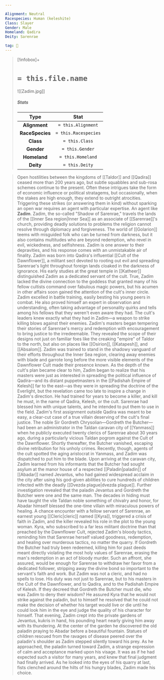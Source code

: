 ```yaml
---

Alignment: Neutral
Racespecies: Human (keleshite)
Class: Slayer
Gender: Male
Homeland: Qadira
Deity: Sarenrae

tag: 👤️
---
```


> [!infobox]+
> #  `= this.file.name`
> ![[Zadim.jpg]]
> ##### Stats
> Type | Stat |
> :---: |:---:|
> **Alignment** | `= this.Alignment` |
> **RaceSpecies** | `= this.Racespecies` |
> **Class** | `= this.Class` |
> **Gender** | `= this.Gender` |
> **Homeland** | `= this.Homeland` |
> **Deity** | `= this.Deity` |



> Open hostilities between the kingdoms of [[Taldor]] and [[Qadira]] ceased more than 200 years ago, but subtle squabbles and sub-rosa schemes continue to the present. Often these intrigues take the form of economic influence or political stratagems, but occasionally, when the stakes are high enough, they extend to outright atrocities. Triggering these strikes (or answering them in kind) without sparking an open war requires an agent with particular expertise. An agent like **Zadim**.
> Zadim, the so-called "Shadow of Sarenrae," travels the lands of the [[Inner Sea region|Inner Sea]] as an associate of [[Sarenrae]]'s church, providing deadly solutions to problems the religion cannot resolve through diplomacy and forgiveness. The world of [[Golarion]] teems with misguided folk who can be turned from darkness, but it also contains multitudes who are beyond redemption, who revel in evil, wickedness, and selfishness. Zadim is one answer to their depravities, and his response comes with an unmistakable air of finality. Zadim was born into Qadira's influential [[Cult of the Dawnflower]], a militant sect devoted to rooting out evil and spreading Sarenrae's light throughout foreign lands cloaked in the darkness of ignorance. His early studies at the great temple in [[Katheer]] distinguished Zadim as a dedicated servant of the cult. True, Zadim lacked the divine connection to the goddess that granted many of his fellow cultists command over fabulous magic powers, but his acumen in other affairs soon gained the attention of the cult's inner circle. Zadim excelled in battle training, easily besting his young peers in combat. He also proved himself an expert in observation and understanding, often taking advantage of personality quirks and tells among his fellows that they weren't even aware they had. The cult's leaders knew exactly what they had in Zadim—a weapon to strike killing blows against their enemies.
> Zadim's masters began tempering their stories of Sarenrae's mercy and redemption with encouragement to bring justice to the irredeemable. They revealed the scope of their designs not just on familiar foes like the creaking "empire" of Taldor to the north, but also on places like [[Osirion]], [[Katapesh]], and [[Absalom]]. Zadim was trained to stand in the shadowy vanguard of their efforts throughout the Inner Sea region, clearing away enemies with blade and garrote long before the more visible elements of the Dawnflower Cult made their presence known.
> As the depth of the cult's plan became clear to him, Zadim began to realize that his masters were just as interested in spreading the political influence of Qadira—and its distant puppetmasters in the [[Padishah Empire of Kelesh]] far to the east—as they were in spreading the doctrine of the Everlight, but the revelation came too late to inspire a change in Zadim's direction. He had trained for years to become a killer, and kill he must, in the name of Qadira, Kelesh, or the cult. Sarenrae had blessed him with unique talents, and he intended to put them to use in the field.
> Zadim's first assignment outside Qadira was meant to be easy, a clear-cut case of a true villain deserving of the cult's final justice. The noble Sir Gordreth Chrysolian—Gordreth the Butcher—had been an administrator in the Taldan caravan city of [[Yanmass]] when he publicly executed twenty clerics of Sarenrae about 30 years ago, during a particularly vicious Taldan pogrom against the Cult of the Dawnflower. Shortly thereafter, the Butcher vanished, escaping divine retribution for his unholy crimes. Recently, though, agents of the cult spotted the aging aristocrat in Yanmass, and Zadim was dispatched to put him to the blade.
> Upon arriving at the caravan city, Zadim learned from his informants that the Butcher had sought asylum at the manor house of a respected [[Paladin|paladin]] of [[Abadar]] named Jevantus, who had gained widespread acclaim in the city after using his god-given abilities to cure hundreds of children infected with the deadly [[Dvezda plague|dvezda plague]]. Further investigation revealed that the paladin Jevantus and Gordreth the Butcher were one and the same man. The decades in hiding must have taught the vile Taldan noble something of chivalry and honor, for Abadar himself blessed the one-time villain with miraculous powers of healing.
> A chance encounter with a fellow servant of Sarenrae, an earnest young [[Cleric|cleric]] named [[Kyra]], triggered a crisis of faith in Zadim, and the killer revealed his role in the plot to the young woman. Kyra, who subscribed to a far less militant doctrine than that preached by the Dawnflower Cult, rejected Zadim's bloody tactics, reminding him that Sarenrae herself valued goodness, redemption, and healing over murderous tactics, no matter the quarry. If Gordreth the Butcher had truly been redeemed, killing him for past deeds meant directly violating the most holy values of Sarenrae, erasing the man's redemption in an act of bloody murder.
> Such an affront, she assured, would be enough for Sarenrae to withdraw her favor from a dedicated follower, stripping away the divine bond so important to the servant's faith and work. But Zadim was not a cleric, and had no spells to lose. His duty was not just to Sarenrae, but to his masters in the Cult of the Dawnflower, and to Qadira, and to the Padishah Empire of Kelesh. If they decreed that Gordreth the Butcher must die, who was Zadim to deny their wisdom? He assured Kyra that he would not strike against the paladin, but to himself he resolved that he could not make the decision of whether his target would live or die until he could look him in the eye and judge the quality of his character for himself.
> That evening, Zadim crept into the private gardens of Jevantus, kukris in hand, his pounding heart nearly giving him away with its thundering. At the center of the garden he discovered the old paladin praying to Abadar before a beautiful fountain. Statues of children rescued from the ravages of disease peered over the paladin's shoulder as Zadim stepped silently toward his prey. As he approached, the paladin turned toward Zadim, a strange expression of calm and acceptance marked upon his visage. It was as if he had expected such a visitor for many years, and knew that final judgment had finally arrived.
> As he looked into the eyes of his quarry at last, fists clenched around the hilts of his hungry blades, Zadim made his choice.








